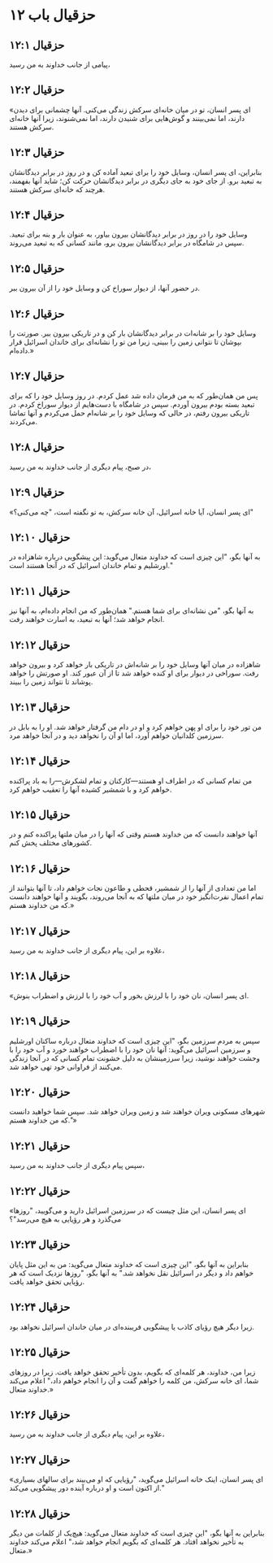 # حزقیال باب ۱۲

## حزقیال ۱۲:۱

پیامی از جانب خداوند به من رسید،

## حزقیال ۱۲:۲

«ای پسر انسان، تو در میان خانه‌ای سرکش زندگی می‌کنی. آنها چشمانی برای دیدن دارند، اما نمی‌بینند و گوش‌هایی برای شنیدن دارند، اما نمی‌شنوند، زیرا آنها خانه‌ای سرکش هستند.

## حزقیال ۱۲:۳

بنابراین، ای پسر انسان، وسایل خود را برای تبعید آماده کن و در روز در برابر دیدگانشان به تبعید برو. از جای خود به جای دیگری در برابر دیدگانشان حرکت کن؛ شاید آنها بفهمند، هرچند که خانه‌ای سرکش هستند.

## حزقیال ۱۲:۴

وسایل خود را در روز در برابر دیدگانشان بیرون بیاور، به عنوان بار و بنه برای تبعید. سپس در شامگاه در برابر دیدگانشان بیرون برو، مانند کسانی که به تبعید می‌روند.

## حزقیال ۱۲:۵

در حضور آنها، از دیوار سوراخ کن و وسایل خود را از آن بیرون ببر.

## حزقیال ۱۲:۶

وسایل خود را بر شانه‌ات در برابر دیدگانشان بار کن و در تاریکی بیرون ببر. صورتت را بپوشان تا نتوانی زمین را ببینی، زیرا من تو را نشانه‌ای برای خاندان اسرائیل قرار داده‌ام.»

## حزقیال ۱۲:۷

پس من همان‌طور که به من فرمان داده شد عمل کردم. در روز وسایل خود را که برای تبعید بسته بودم بیرون آوردم. سپس در شامگاه با دست‌هایم از دیوار سوراخ کردم. در تاریکی بیرون رفتم، در حالی که وسایل خود را بر شانه‌ام حمل می‌کردم و آنها تماشا می‌کردند.

## حزقیال ۱۲:۸

در صبح، پیام دیگری از جانب خداوند به من رسید،

## حزقیال ۱۲:۹

«ای پسر انسان، آیا خانه اسرائیل، آن خانه سرکش، به تو نگفته است، "چه می‌کنی؟"

## حزقیال ۱۲:۱۰

به آنها بگو، "این چیزی است که خداوند متعال می‌گوید: این پیشگویی درباره شاهزاده در اورشلیم و تمام خاندان اسرائیل که در آنجا هستند است."

## حزقیال ۱۲:۱۱

به آنها بگو، "من نشانه‌ای برای شما هستم." همان‌طور که من انجام داده‌ام، به آنها نیز انجام خواهد شد؛ آنها به تبعید، به اسارت خواهند رفت.

## حزقیال ۱۲:۱۲

شاهزاده در میان آنها وسایل خود را بر شانه‌اش در تاریکی بار خواهد کرد و بیرون خواهد رفت. سوراخی در دیوار برای او کنده خواهد شد تا از آن عبور کند. او صورتش را خواهد پوشاند تا نتواند زمین را ببیند.

## حزقیال ۱۲:۱۳

من تور خود را برای او پهن خواهم کرد و او در دام من گرفتار خواهد شد. او را به بابل در سرزمین کلدانیان خواهم آورد، اما او آن را نخواهد دید و در آنجا خواهد مرد.

## حزقیال ۱۲:۱۴

من تمام کسانی که در اطراف او هستند—کارکنان و تمام لشکرش—را به باد پراکنده خواهم کرد و با شمشیر کشیده آنها را تعقیب خواهم کرد.

## حزقیال ۱۲:۱۵

آنها خواهند دانست که من خداوند هستم وقتی که آنها را در میان ملتها پراکنده کنم و در کشورهای مختلف پخش کنم.

## حزقیال ۱۲:۱۶

اما من تعدادی از آنها را از شمشیر، قحطی و طاعون نجات خواهم داد، تا آنها بتوانند از تمام اعمال نفرت‌انگیز خود در میان ملتها که به آنجا می‌روند، بگویند و آنها خواهند دانست که من خداوند هستم.»

## حزقیال ۱۲:۱۷

علاوه بر این، پیام دیگری از جانب خداوند به من رسید،

## حزقیال ۱۲:۱۸

«ای پسر انسان، نان خود را با لرزش بخور و آب خود را با لرزش و اضطراب بنوش.

## حزقیال ۱۲:۱۹

سپس به مردم سرزمین بگو، "این چیزی است که خداوند متعال درباره ساکنان اورشلیم و سرزمین اسرائیل می‌گوید: آنها نان خود را با اضطراب خواهند خورد و آب خود را با وحشت خواهند نوشید، زیرا سرزمینشان به دلیل خشونت تمام کسانی که در آنجا زندگی می‌کنند از فراوانی خود تهی خواهد شد.

## حزقیال ۱۲:۲۰

شهرهای مسکونی ویران خواهند شد و زمین ویران خواهد شد. سپس شما خواهید دانست که من خداوند هستم."»

## حزقیال ۱۲:۲۱

سپس پیام دیگری از جانب خداوند به من رسید،

## حزقیال ۱۲:۲۲

«ای پسر انسان، این مثل چیست که در سرزمین اسرائیل دارید و می‌گویید، "روزها می‌گذرد و هر رؤیایی به هیچ می‌رسد"؟

## حزقیال ۱۲:۲۳

بنابراین به آنها بگو، "این چیزی است که خداوند متعال می‌گوید: من به این مثل پایان خواهم داد و دیگر در اسرائیل نقل نخواهد شد." به آنها بگو، "روزها نزدیک است که هر رؤیایی تحقق خواهد یافت.

## حزقیال ۱۲:۲۴

زیرا دیگر هیچ رؤیای کاذب یا پیشگویی فریبنده‌ای در میان خاندان اسرائیل نخواهد بود.

## حزقیال ۱۲:۲۵

زیرا من، خداوند، هر کلمه‌ای که بگویم، بدون تأخیر تحقق خواهد یافت. زیرا در روزهای شما، ای خانه سرکش، من کلمه را خواهم گفت و آن را انجام خواهم داد،" اعلام می‌کند خداوند متعال.»

## حزقیال ۱۲:۲۶

علاوه بر این، پیام دیگری از جانب خداوند به من رسید،

## حزقیال ۱۲:۲۷

«ای پسر انسان، اینک خانه اسرائیل می‌گوید، "رؤیایی که او می‌بیند برای سالهای بسیاری از اکنون است و او درباره آینده دور پیشگویی می‌کند."

## حزقیال ۱۲:۲۸

بنابراین به آنها بگو، "این چیزی است که خداوند متعال می‌گوید: هیچ‌یک از کلمات من دیگر به تأخیر نخواهد افتاد. هر کلمه‌ای که بگویم انجام خواهد شد،" اعلام می‌کند خداوند متعال.»
